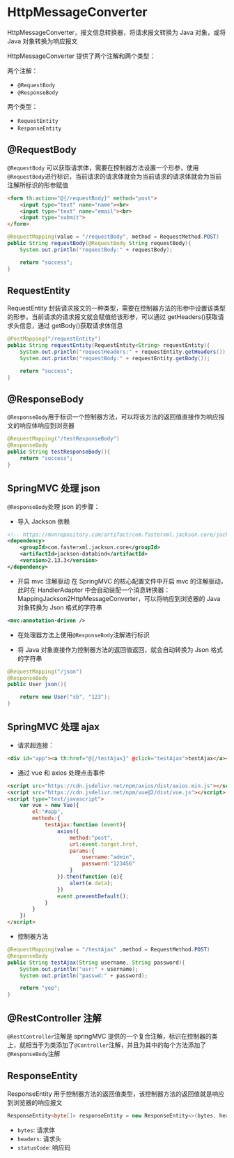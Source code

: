 # HttpMessageConverter
HttpMessageConverter，报文信息转换器，将请求报文转换为 Java 对象，或将 Java 对象转换为响应报文

HttpMessageConverter 提供了两个注解和两个类型：

两个注解：
- `@RequestBody`
- `@ResponseBody`

两个类型：
- `RequestEntity`
- `ResponseEntity`



## @RequestBody

`@RequestBody` 可以获取请求体，需要在控制器方法设置一个形参，使用`@RequestBody`进行标识，当前请求的请求体就会为当前请求的请求体就会为当前注解所标识的形参赋值

```html
<form th:action="@{/requestBody}" method="post">
    <input type="text" name="name"><br>
    <input type="text" name="email"><br>
    <input type="submit">
</form>
```

```java
@RequestMapping(value = "/requestBody", method = RequestMethod.POST)
public String requestBody(@RequestBody String requestBody){
    System.out.println("requestBody:" + requestBody);

    return "success";
}
```

## RequestEntity
RequestEntity 封装请求报文的一种类型，需要在控制器方法的形参中设置该类型的形参，当前请求的请求报文就会赋值给该形参，可以通过 getHeaders()获取请求头信息，通过 getBody()获取请求体信息

```java
@PostMapping("/requestEntity")
public String requestEntity(RequestEntity<String> requestEntity){
    System.out.println("requestHeaders:" + requestEntity.getHeaders());
    System.out.println("requestBody:" + requestEntity.getBody());

    return "success";
}
```



## @ResponseBody
`@ResponseBody`用于标识一个控制器方法，可以将该方法的返回值直接作为响应报文的响应体响应到浏览器


```java
@RequestMapping("/testResponseBody")
@ResponseBody
public String testResponseBody(){
    return "success";
}
```

## SpringMVC 处理 json

`@ResponseBody`处理 json 的步骤：

- 导入 Jackson 依赖
```xml
<!-- https://mvnrepository.com/artifact/com.fasterxml.jackson.core/jackson-databind -->
<dependency>
    <groupId>com.fasterxml.jackson.core</groupId>
    <artifactId>jackson-databind</artifactId>
    <version>2.13.3</version>
</dependency>
```

- 开启 mvc 注解驱动
在 SpringMVC 的核心配置文件中开启 mvc 的注解驱动，此时在 HandlerAdaptor 中会自动装配一个消息转换器：MappingJackson2HttpMessageConverter，可以将响应到浏览器的 Java 对象转换为 Json 格式的字符串

```xml
<mvc:annotation-driven />
```

- 在处理器方法上使用`@ResponseBody`注解进行标识

- 将 Java 对象直接作为控制器方法的返回值返回，就会自动转换为 Json 格式的字符串

```Java
@RequestMapping("/json")
@ResponseBody
public User json(){

    return new User("sb", "123");
}
```
## SpringMVC 处理 ajax

- 请求超连接：

```html
<div id="app"><a th:href="@{/testAjax}" @click="testAjax">testAjax</a></div>
```

- 通过 vue 和 axios 处理点击事件

```html
<script src="https://cdn.jsdelivr.net/npm/axios/dist/axios.min.js"></script>
<script src="https://cdn.jsdelivr.net/npm/vue@2/dist/vue.js"></script>
<script type="text/javascript">
    var vue = new Vue({
        el:"#app",
        methods:{
            testAjax:function (event){
                axios({
                    method:"post",
                    url:event.target.href,
                    params:{
                        username:"admin",
                        password:"123456"
                    }
                }).then(function (e){
                    alert(e.data);
                })
                event.preventDefault();
            }
        }
    })
</script>
```

- 控制器方法

```java
@RequestMapping(value = "/testAjax" ,method = RequestMethod.POST)
@ResponseBody
public String testAjax(String username, String password){
    System.out.println("usr:" + username);
    System.out.println("passwd:" + password);

    return "yep";
}
```

## @RestController 注解

`@RestController`注解是 springMVC 提供的一个复合注解，标识在控制器的类上，就相当于为类添加了`@Controller`注解，并且为其中的每个方法添加了`@ResponseBody`注解

## ResponseEntity
ResponseEntity 用于控制器方法的返回值类型，该控制器方法的返回值就是响应到浏览器的响应报文


```java
ResponseEntity<byte[]> responseEntity = new ResponseEntity<>(bytes, headers, statusCode);
```

- `bytes`: 请求体
- `headers`: 请求头
- `statusCode`: 响应码


